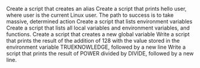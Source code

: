Create a script that creates an alias
Create a script that prints hello user, where user is the current Linux user.
The path to success is to take massive, determined action
Create a script that lists environment variables
Create a script that lists all local variables and environment variables, and functions.
Create a script that creates a new global variable
Write a script that prints the result of the addition of 128 with the value stored in the environment variable TRUEKNOWLEDGE, followed by a new line
Write a script that prints the result of POWER divided by DIVIDE, followed by a new line.
